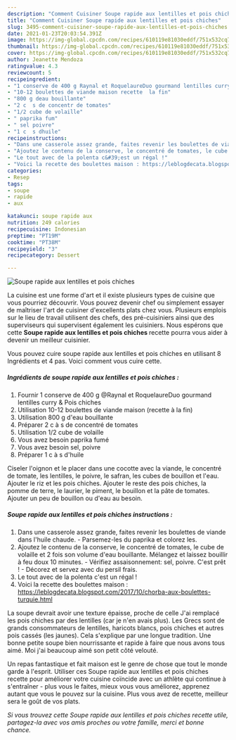 ```yaml
---
description: "Comment Cuisiner Soupe rapide aux lentilles et pois chiches"
title: "Comment Cuisiner Soupe rapide aux lentilles et pois chiches"
slug: 3495-comment-cuisiner-soupe-rapide-aux-lentilles-et-pois-chiches
date: 2021-01-23T20:03:54.391Z
image: https://img-global.cpcdn.com/recipes/610119e81030eddf/751x532cq70/soupe-rapide-aux-lentilles-et-pois-chiches-photo-principale-de-la-recette.jpg
thumbnail: https://img-global.cpcdn.com/recipes/610119e81030eddf/751x532cq70/soupe-rapide-aux-lentilles-et-pois-chiches-photo-principale-de-la-recette.jpg
cover: https://img-global.cpcdn.com/recipes/610119e81030eddf/751x532cq70/soupe-rapide-aux-lentilles-et-pois-chiches-photo-principale-de-la-recette.jpg
author: Jeanette Mendoza
ratingvalue: 4.3
reviewcount: 5
recipeingredient:
- "1 conserve de 400 g Raynal et RoquelaureDuo gourmand lentilles curry  Pois chiches"
- "10-12 boulettes de viande maison recette  la fin"
- "800 g deau bouillante"
- "2 c  s de concentr de tomates"
- "1/2 cube de volaille"
- " paprika fum"
- " sel poivre"
- "1 c  s dhuile"
recipeinstructions:
- "Dans une casserole assez grande, faites revenir les boulettes de viande dans l&#39;huile chaude. Parsemez-les du paprika et colorez les."
- "Ajoutez le contenu de la conserve, le concentré de tomates, le cube de volaille et 2 fois son volume d&#39;eau bouillante. Mélangez et laissez bouillir à feu doux 10 minutes. Vérifiez assaisonnement: sel, poivre. C&#39;est prêt ! Décorez et servez avec du persil frais."
- "Le tout avec de la polenta c&#39;est un régal !"
- "Voici la recette des boulettes maison : https://leblogdecata.blogspot.com/2017/10/chorba-aux-boulettes-turquie.html"
categories:
- Resep
tags:
- soupe
- rapide
- aux

katakunci: soupe rapide aux 
nutrition: 249 calories
recipecuisine: Indonesian
preptime: "PT19M"
cooktime: "PT38M"
recipeyield: "3"
recipecategory: Dessert

---
```



![Soupe rapide aux lentilles et pois chiches](https://img-global.cpcdn.com/recipes/610119e81030eddf/751x532cq70/soupe-rapide-aux-lentilles-et-pois-chiches-photo-principale-de-la-recette.jpg)

La cuisine est une forme d'art et il existe plusieurs types de cuisine que vous pourriez découvrir. Vous pouvez devenir chef ou simplement essayer de maîtriser l'art de cuisiner d'excellents plats chez vous. Plusieurs emplois sur le lieu de travail utilisent des chefs, des pré-cuisiniers ainsi que des superviseurs qui supervisent également les cuisiniers. Nous espérons que cette <strong> Soupe rapide aux lentilles et pois chiches </strong> recette pourra vous aider à devenir un meilleur cuisinier.

<!--inarticleads1-->

Vous pouvez cuire soupe rapide aux lentilles et pois chiches en utilisant 8 Ingrédients et 4 pas. Voici comment vous cuire cette.

##### Ingrédients de soupe rapide aux lentilles et pois chiches :

1. Fournir 1 conserve de 400 g @Raynal et RoquelaureDuo gourmand lentilles curry &amp; Pois chiches
1. Utilisation 10-12 boulettes de viande maison (recette à la fin)
1. Utilisation 800 g d&#39;eau bouillante
1. Préparer 2 c à s de concentré de tomates
1. Utilisation 1/2 cube de volaille
1. Vous avez besoin  paprika fumé
1. Vous avez besoin  sel, poivre
1. Préparer 1 c à s d&#39;huile


Ciseler l&#39;oignon et le placer dans une cocotte avec la viande, le concentré de tomate, les lentilles, le poivre, le safran, les cubes de bouillon et l&#39;eau. Ajouter le riz et les pois chiches. Ajouter le reste des pois chiches, la pomme de terre, le laurier, le piment, le bouillon et la pâte de tomates. Ajouter un peu de bouillon ou d&#39;eau au besoin. 

<!--inarticleads2-->

##### Soupe rapide aux lentilles et pois chiches instructions :

1. Dans une casserole assez grande, faites revenir les boulettes de viande dans l&#39;huile chaude. - Parsemez-les du paprika et colorez les.
1. Ajoutez le contenu de la conserve, le concentré de tomates, le cube de volaille et 2 fois son volume d&#39;eau bouillante. Mélangez et laissez bouillir à feu doux 10 minutes. - Vérifiez assaisonnement: sel, poivre. C&#39;est prêt ! - Décorez et servez avec du persil frais.
1. Le tout avec de la polenta c&#39;est un régal !
1. Voici la recette des boulettes maison : https://leblogdecata.blogspot.com/2017/10/chorba-aux-boulettes-turquie.html


La soupe devrait avoir une texture épaisse, proche de celle J&#39;ai remplacé les pois chiches par des lentilles (car je n&#39;en avais plus). Les Grecs sont de grands consommateurs de lentilles, haricots blancs, pois chiches et autres pois cassés (les jaunes). Cela s&#39;explique par une longue tradition. Une bonne petite soupe bien nourrissante et rapide à faire que nous avons tous aimé. Moi j&#39;ai beaucoup aimé son petit côté velouté. 

<!--inarticleads1-->

<p>
Un repas fantastique et fait maison est le genre de chose que tout le monde garde à l'esprit. Utiliser ces Soupe rapide aux lentilles et pois chiches recette pour améliorer votre cuisine coïncide avec un athlète qui continue à s'entraîner - plus vous le faites, mieux vous vous améliorez, apprenez autant que vous le pouvez sur la cuisine. Plus vous avez de recette, meilleur sera le goût de vos plats.
</p>

<p>
<i>Si vous trouvez cette Soupe rapide aux lentilles et pois chiches recette utile, partagez-la avec vos amis proches ou votre famille, merci et bonne chance.</i>
</p>
